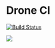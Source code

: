 # Drone CI

[![Build Status](https://armdrone.hypriot.com/api/badges/armdrone/drone/status.svg)](https://armdrone.hypriot.com/armdrone/drone)

[![](https://imagelayers.io/badge/armdrone/drone:latest.svg)](https://imagelayers.io/?images=armdrone/drone:latest 'Get your own badge on imagelayers.io')

